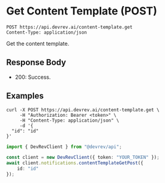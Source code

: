 # Get Content Template (POST)

```http
POST https://api.devrev.ai/content-template.get
Content-Type: application/json
```

Get the content template.



## Response Body

- 200: Success.

## Examples

```shell
curl -X POST https://api.devrev.ai/content-template.get \
     -H "Authorization: Bearer <token>" \
     -H "Content-Type: application/json" \
     -d '{
  "id": "id"
}'
```

```typescript
import { DevRevClient } from "@devrev/api";

const client = new DevRevClient({ token: "YOUR_TOKEN" });
await client.notifications.contentTemplateGetPost({
    id: "id"
});

```